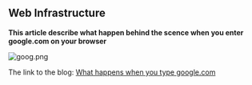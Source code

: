 ## Web Infrastructure

**This article describe what happen behind the scence when you enter google.com on your browser**

![goog.png](https://postimg.cc/WtCw8y2q)

The link to the blog:
[What happens when you type google.com](https://medium.com/@musoye1/what-happens-when-you-type-https-www-google-com-in-your-browser-and-press-enter-6b843a762dfa)

